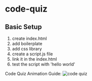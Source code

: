 # code-quiz

## Basic Setup

1. create index.html
2. add boilerplate
3. add css library
4. create a script.js file
5. link it in the index.html
6. test the script with 'hello world'

Code Quiz Animation Guide: ![code quiz](./Assets/04-web-apis-homework-demo.gif)
